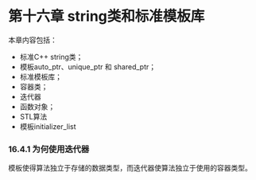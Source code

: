# 第十六章 string类和标准模板库

本章内容包括：

- 标准C++ string类；
- 模板auto_ptr、unique_ptr 和 shared_ptr；
- 标准模板库；
- 容器类；
- 迭代器
- 函数对象；
- STL算法
- 模板initializer_list

### 16.4.1 为何使用迭代器

模板使得算法独立于存储的数据类型，而迭代器使算法独立于使用的容器类型。